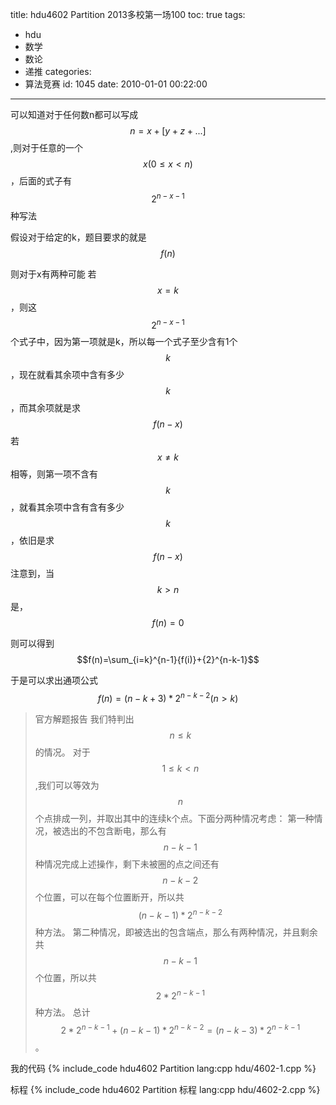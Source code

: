 title: hdu4602 Partition 2013多校第一场100
toc: true
tags:
  - hdu
  - 数学
  - 数论
  - 递推
categories:
  - 算法竞赛
id: 1045
date: 2010-01-01 00:22:00
---

可以知道对于任何数n都可以写成
$$n=x+[y+z+...]$$,则对于任意的一个$$x(0\leq x<n)$$，后面的式子有$${2}^{n-x-1}$$种写法

假设对于给定的k，题目要求的就是$$f(n)$$

则对于x有两种可能
若$$x=k$$，则这$${2}^{n-x-1}$$个式子中，因为第一项就是k，所以每一个式子至少含有1个$$k$$，现在就看其余项中含有多少$$k$$，而其余项就是求$$f(n-x)$$
若$$x\neq k$$相等，则第一项不含有$$k$$，就看其余项中含有含有多少$$k$$，依旧是求$$f(n-x)$$
注意到，当$$k>n$$是，$$f(n)=0$$

则可以得到
$$f(n)=\sum_{i=k}^{n-1}{f(i)}+{2}^{n-k-1}$$

于是可以求出通项公式
$$f(n)=(n-k+3)*{2}^{n-k-2}(n>k)$$

> 官方解题报告
> 我们特判出$$n\leq k$$的情况。
> 对于$$1\leq k<n$$,我们可以等效为$$n$$个点排成一列，并取出其中的连续k个点。下面分两种情况考虑：
> 第一种情况，被选出的不包含断电，那么有$$n-k-1$$种情况完成上述操作，剩下未被圈的点之间还有$$n-k-2$$个位置，可以在每个位置断开，所以共$${(n-k-1)}*{2}^{n-k-2}$$种方法。
> 第二种情况，即被选出的包含端点，那么有两种情况，并且剩余共$$n-k-1$$个位置，所以共$$2*{2}^{n-k-1}$$种方法。
> 总计$$2*{2}^{n-k-1}+{(n-k-1)}*{2}^{n-k-2}=(n-k-3)*{2}^{n-k-1}$$。

<!--more-->
我的代码
{% include_code hdu4602 Partition lang:cpp hdu/4602-1.cpp %}

标程
{% include_code hdu4602 Partition 标程 lang:cpp hdu/4602-2.cpp %}